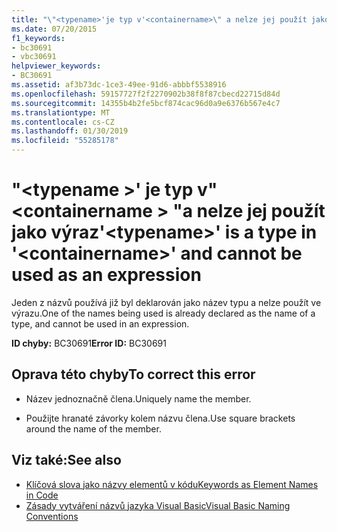 ```yaml
---
title: "\"<typename>'je typ v'<containername>\" a nelze jej použít jako výraz"
ms.date: 07/20/2015
f1_keywords:
- bc30691
- vbc30691
helpviewer_keywords:
- BC30691
ms.assetid: af3b73dc-1ce3-49ee-91d6-abbbf5538916
ms.openlocfilehash: 59157727f2f2270902b38f8f87cbecd22715d84d
ms.sourcegitcommit: 14355b4b2fe5bcf874cac96d0a9e6376b567e4c7
ms.translationtype: MT
ms.contentlocale: cs-CZ
ms.lasthandoff: 01/30/2019
ms.locfileid: "55285178"
---
```

# <a name="typename-is-a-type-in-containername-and-cannot-be-used-as-an-expression"></a><span data-ttu-id="cfab6-102">"\<typename >' je typ v"\<containername > "a nelze jej použít jako výraz</span><span class="sxs-lookup"><span data-stu-id="cfab6-102">'\<typename>' is a type in '\<containername>' and cannot be used as an expression</span></span>
<span data-ttu-id="cfab6-103">Jeden z názvů používá již byl deklarován jako název typu a nelze použít ve výrazu.</span><span class="sxs-lookup"><span data-stu-id="cfab6-103">One of the names being used is already declared as the name of a type, and cannot be used in an expression.</span></span>  
  
 <span data-ttu-id="cfab6-104">**ID chyby:** BC30691</span><span class="sxs-lookup"><span data-stu-id="cfab6-104">**Error ID:** BC30691</span></span>  
  
## <a name="to-correct-this-error"></a><span data-ttu-id="cfab6-105">Oprava této chyby</span><span class="sxs-lookup"><span data-stu-id="cfab6-105">To correct this error</span></span>  
  
-   <span data-ttu-id="cfab6-106">Název jednoznačně člena.</span><span class="sxs-lookup"><span data-stu-id="cfab6-106">Uniquely name the member.</span></span>  
  
-   <span data-ttu-id="cfab6-107">Použijte hranaté závorky kolem názvu člena.</span><span class="sxs-lookup"><span data-stu-id="cfab6-107">Use square brackets around the name of the member.</span></span>  
  
## <a name="see-also"></a><span data-ttu-id="cfab6-108">Viz také:</span><span class="sxs-lookup"><span data-stu-id="cfab6-108">See also</span></span>
- [<span data-ttu-id="cfab6-109">Klíčová slova jako názvy elementů v kódu</span><span class="sxs-lookup"><span data-stu-id="cfab6-109">Keywords as Element Names in Code</span></span>](../../visual-basic/programming-guide/program-structure/keywords-as-element-names-in-code.md)
- [<span data-ttu-id="cfab6-110">Zásady vytváření názvů jazyka Visual Basic</span><span class="sxs-lookup"><span data-stu-id="cfab6-110">Visual Basic Naming Conventions</span></span>](../../visual-basic/programming-guide/program-structure/naming-conventions.md)
